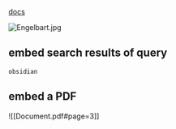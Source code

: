 [docs](https://help.obsidian.md/Linking+notes+and+files/Embed+files)

![Engelbart.jpg](https://publish-01.obsidian.md/access/f786db9fac45774fa4f0d8112e232d67/Attachments/Engelbart.jpg)

## embed search results of query

```query
obsidian
```

## embed a PDF

![[Document.pdf#page=3]]
